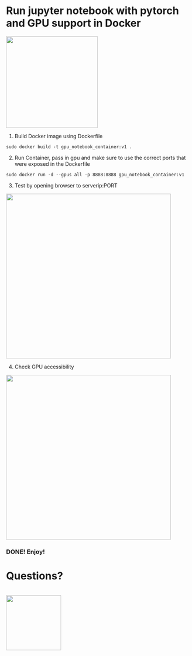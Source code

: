# Run jupyter notebook with pytorch and GPU support in Docker
<img src="https://github.com/user-attachments/assets/203e2e67-9dae-4e4d-8648-d4f60f90eefb" height="250">

1. Build Docker image using Dockerfile
```
sudo docker build -t gpu_notebook_container:v1 .
```
2. Run Container, pass in gpu and make sure to use the correct ports that were exposed in the Dockerfile
```
sudo docker run -d --gpus all -p 8888:8888 gpu_notebook_container:v1
```
3. Test by opening browser to serverip:PORT
<img src="https://github.com/user-attachments/assets/2c65ae2d-91b2-4b65-8f32-90e92e33e92a" height="450">

4. Check GPU accessibility
<img src="https://github.com/user-attachments/assets/f1723158-07d1-4b9f-ba92-3b9ad630f34e" height="450">

### DONE! Enjoy!

# Questions?
<br>
<img src="https://github.com/user-attachments/assets/710669b1-49b7-4936-834c-c523781db754"  height="150">

